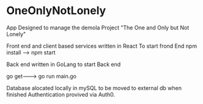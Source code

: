 # OneOnlyNotLonely

App Designed to manage the demola Project "The One and Only but Not Lonely"

Front end and client based services written in React
To start frond End 
  npm install --> npm start

Back end written in GoLang
to start Back end

  go get--->  go run main.go

Database alocated locally in mySQL to be moved to external db when finished
Authentication provived via Auth0.


